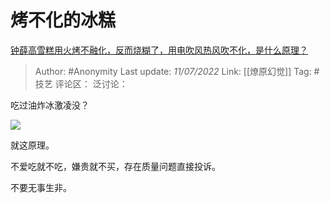 # 烤不化的冰糕
[钟薛高雪糕用火烤不融化，反而烧糊了，用电吹风热风吹不化，是什么原理？](https://www.zhihu.com/question/541734215/answer/2562373519)

> Author: #Anonymity
> Last update: *11/07/2022*
> Link: [[燎原幻觉]]
> Tag: #技艺
> 评论区：
> 泛讨论：

吃过油炸冰激凌没？

![](https://picx.zhimg.com/50/v2-238f9e3edac06386656a970af2410c21_720w.jpg?source=1940ef5c)

就这原理。

不爱吃就不吃，嫌贵就不买，存在质量问题直接投诉。

不要无事生非。
